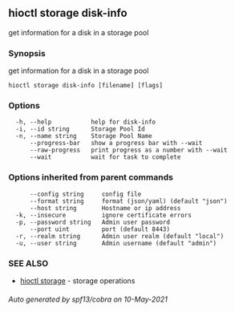## hioctl storage disk-info

get information for a disk in a storage pool

### Synopsis

get information for a disk in a storage pool

```
hioctl storage disk-info [filename] [flags]
```

### Options

```
  -h, --help           help for disk-info
  -i, --id string      Storage Pool Id
  -n, --name string    Storage Pool Name
      --progress-bar   show a progress bar with --wait
      --raw-progress   print progress as a number with --wait
      --wait           wait for task to complete
```

### Options inherited from parent commands

```
      --config string     config file
      --format string     format (json/yaml) (default "json")
      --host string       Hostname or ip address
  -k, --insecure          ignore certificate errors
  -p, --password string   Admin user password
      --port uint         port (default 8443)
  -r, --realm string      Admin user realm (default "local")
  -u, --user string       Admin username (default "admin")
```

### SEE ALSO

* [hioctl storage](hioctl_storage.md)	 - storage operations

###### Auto generated by spf13/cobra on 10-May-2021

